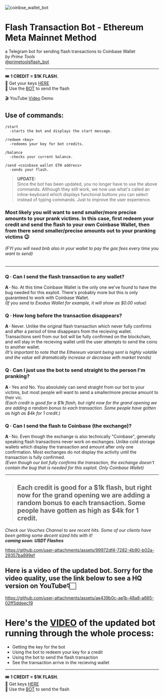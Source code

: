 ![coinbse_wallet_bot](https://github.com/user-attachments/assets/14b03426-8e30-4adc-93bf-a8c71210e173)
# Flash Transaction Bot - Ethereum Meta Mainnet Method  

a Telegram bot for sending flash transactions to Coinbase Wallet  
*by Prime Tools*  
[@primetoolsflash_bot](https://primetools.plutopulseio.com/github-flasher-bot)  

***

   
🎟 **1 CREDIT = $1K FLASH.**  
🔑 Get your keys [HERE](https://primetools.plutopulseio.com/github-flasher-keys)  
🤖 Use the [BOT](https://primetools.plutopulseio.com/github-flasher-bot) to send the flash  
  
🎬 YouTube [Video](https://primetools.plutopulseio.com/github-youtube-flasher-video) Demo


## Use of commands:  
```
/start  
  -starts the bot and displays the start message.  

/redeem <key>  
  -redeems your key for bot credits.  

/balance   
  -checks your current balance.  
  
/send <coinbase wallet ETH address>   
  -sends your flash.  
```
> **UPDATE:**  
> Since the bot has been updated, you no longer have to use the above commands. Although they still work, we now use what's called an inline-keyboard which displays functional buttons you can select instead of typing commands. Just to improve the user experience.
  
### Most likely you will want to send smaller/more precise amounts to your prank victims. In this case, first redeem your credit and send the flash to your own Coinbase Wallet, then from there send smaller/precise amounts out to your pranking victims 😉 
###### (FYI you will need bnb also in your wallet to pay the gas fees every time you want to send)  

<hr>  

### **Q ∙ Can I send the flash transaction to any wallet?**  
**A ∙** No. At this time Coinbase Wallet is the only one we've found to have the bug needed for this exploit. There's probably more but this is only guaranteed to work with Coinbase Wallet.  
*(If you send to Exodus Wallet for example, it will show as $0.00 value)*  

### **Q ∙ How long before the transaction disappears?**  
**A ∙** Never. Unlike the original flash transaction which never fully confirms and after a period of time disappears from the recieving wallet. Transactions sent from our bot will be fully confirmed on the blockchain, and will stay in the recieving wallet until the user attempts to send the coins to another wallet.  
*(It's important to note that the Ethereum variant being sent is highly volatile and the value will dramatically increase or decrease with market trends)*  

### **Q ∙ Can I just use the bot to send straight to the person I'm pranking?**  
**A ∙** Yes and No. You absolutely can send straight from our bot to your victims, but most people will want to send a smaller/more precise amount to their vic.  
*(Each credit is good for a $1k flash, but right now for the grand opening we are adding a random bonus to each transaction. Some people have gotten as high as $4k for 1 credit.)*  

### **Q ∙ Can I send the flash to Coinbase (the exchange)?**  
**A ∙** No. Even though the exchange is also technically "Coinbase", generally speaking flash transactions never work on exchanges. Unlike cold storage wallets which display the transaction and amount after only one confirmation. Most exchanges do not display the activity until the transaction is fully confirmed.  
*(Even though our bot fully confirms the transaction, the exchange doesn't contain the bug that is needed for this exploit. Only Coinbase Wallet)*
  
<hr>


>## Each credit is good for a $1k flash, but right now for the grand opening we are adding a random bonus to each transaction. Some people have gotten as high as $4k for 1 credit.  

   
       
*Check our Vouches Channel to see recent hits. Some of our clients have been getting some decent sized hits with it!*  
***coming soon: USDT Flashes***

   
           
https://github.com/user-attachments/assets/99972df4-7282-4b90-b02a-29357ba899ef


## Here is a video of the updated bot. Sorry for the video quality, use the link below to see a HQ version on YouTube👇🏻  

https://github.com/user-attachments/assets/ae439b0c-ae1b-48a8-a665-02ff5ddeec19


# **Here's the [VIDEO](https://primetools.plutopulseio.com/github-youtube-flasher-video) of the updated bot running through the whole process:**  
- Getting the key for the bot  
- Using the bot to redeem your key for a credit  
- Using the bot to send the flash transaction  
- See the transaction arrive in the recieving wallet
<hr>

🎟 **1 CREDIT = $1K FLASH.**    
🔑 Get keys [HERE](https://primetools.plutopulseio.com/github-flasher-keys)  
🤖 Use the [BOT](https://primetools.plutopulseio.com/github-flasher-bot) to send the flash  
